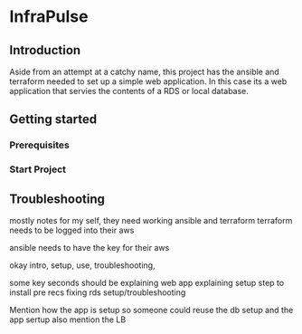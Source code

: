 # InfraPulse

## Introduction
Aside from an attempt at a catchy name, this project has the ansible and terraform needed to set up a simple web application. In this case its a web application that servies the contents of a RDS or local database.

## Getting started 
### Prerequisites
### Start Project

## Troubleshooting
mostly notes for my self,
they need working ansible and terraform
terraform needs to be logged into their aws

ansible needs to have the key for their aws

okay intro, setup, use, troubleshooting, 

some key seconds should be
explaining web app
explaining setup
step to install pre recs
fixing rds setup/troubleshooting

Mention how the app is setup so someone could reuse the db setup and the app sertup also mention the LB
